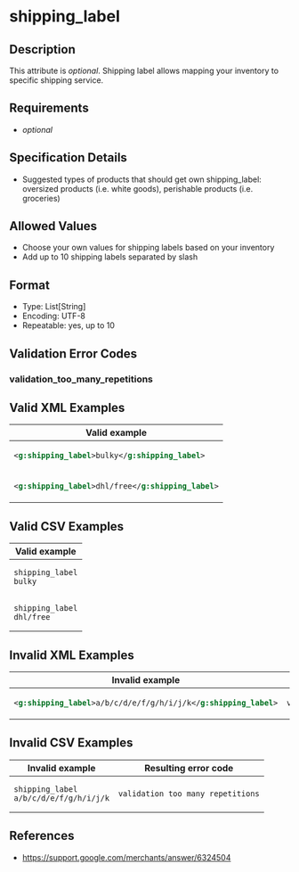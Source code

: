 # shipping_label

## Description

This attribute is *optional*.
Shipping label allows mapping your inventory to specific shipping service.

## Requirements

* *optional*


## Specification Details

- Suggested types of products that should get own shipping_label: oversized products (i.e. white goods), perishable products (i.e. groceries)

## Allowed Values
- Choose your own values for shipping labels based on your inventory
- Add up to 10 shipping labels separated by slash

## Format

- Type: List[String]
- Encoding: UTF-8
- Repeatable: yes, up to 10


## Validation Error Codes

### validation_too_many_repetitions

## Valid XML Examples

<table>
<thead>
<tr><th>Valid example                                </th></tr>
</thead>
<tbody>
<tr><td>

```xml
<g:shipping_label>bulky</g:shipping_label>   
```

</td></tr>
<tr><td>

```xml
<g:shipping_label>dhl/free</g:shipping_label>
```

</td></tr>
</tbody>
</table>

## Valid CSV Examples

<table>
<thead>
<tr><th>Valid example          </th></tr>
</thead>
<tbody>
<tr><td>

```csv
shipping_label
bulky   
```

</td></tr>
<tr><td>

```csv
shipping_label
dhl/free
```

</td></tr>
</tbody>
</table>

## Invalid XML Examples

<table>
<thead>
<tr><th>Invalid example                                           </th><th>Resulting error code           </th></tr>
</thead>
<tbody>
<tr><td>

```xml
<g:shipping_label>a/b/c/d/e/f/g/h/i/j/k</g:shipping_label>
```

</td><td>

```xml
validation_too_many_repetitions
```

</td></tr>
</tbody>
</table>

## Invalid CSV Examples

<table>
<thead>
<tr><th>Invalid example                     </th><th>Resulting error code           </th></tr>
</thead>
<tbody>
<tr><td>

```csv
shipping_label
a/b/c/d/e/f/g/h/i/j/k
```

</td><td>

```csv
validation_too_many_repetitions
```

</td></tr>
</tbody>
</table>

## References
* https://support.google.com/merchants/answer/6324504
